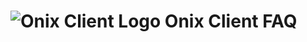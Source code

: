 # ![Onix Client Logo](https://github.com/notJudahRR/OnixClientFaq/blob/main/68747470733a2f2f63646e2e646973.png?raw=true) Onix Client FAQ
